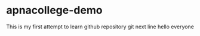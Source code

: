 # apnacollege-demo
This is my first attempt to learn github repository
git next line
hello everyone
